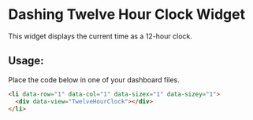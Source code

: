 # Dashing Twelve Hour Clock Widget

This widget displays the current time as a 12-hour clock.

## Usage:

Place the code below in one of your dashboard files.

```html
<li data-row="1" data-col="1" data-sizex="1" data-sizey="1">
  <div data-view="TwelveHourClock"></div>
</li>
```
